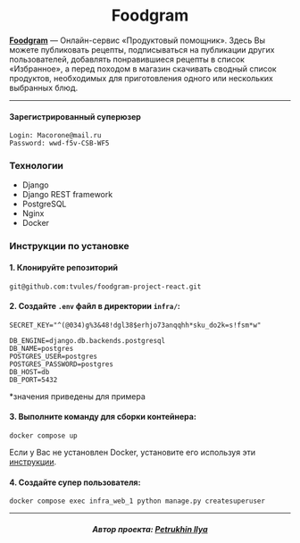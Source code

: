<h1 align="center">Foodgram</h1>

**[Foodgram](http://51.250.10.46)** — Онлайн-сервис «Продуктовый помощник».
Здесь Вы можете публиковать рецепты, подписываться на публикации других пользователей,
добавлять понравившиеся рецепты в список «Избранное»,
а перед походом в магазин скачивать сводный список продуктов,
необходимых для приготовления одного или нескольких выбранных блюд.

---

#### Зарегистрированный суперюзер

```
Login: Macorone@mail.ru
Password: wwd-f5v-CSB-WF5
```

### Технологии

- Django
- Django REST framework
- PostgreSQL
- Nginx
- Docker

### Инструкции по установке

#### 1. Клонируйте репозиторий

```
git@github.com:tvules/foodgram-project-react.git
```

#### 2. Создайте `.env` файл в директории `infra/`:

```
SECRET_KEY="^(@034)g%3&48!dgl38$erhjo73anqqhh*sku_do2k=s!fsm*w"

DB_ENGINE=django.db.backends.postgresql
DB_NAME=postgres
POSTGRES_USER=postgres
POSTGRES_PASSWORD=postgres
DB_HOST=db
DB_PORT=5432
```

*значения приведены для примера

#### 3. Выполните команду для сборки контейнера:


```
docker compose up
```

Если у Вас не установлен Docker, 
установите его используя эти [инструкции](https://docs.docker.com/engine/install/).

#### 4. Создайте супер пользователя:

```
docker compose exec infra_web_1 python manage.py createsuperuser
```

---

<h5 align="center">Автор проекта: <a href="https://github.com/tvules">Petrukhin Ilya</a></h5>
